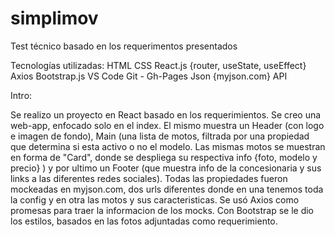 # simplimov

Test técnico basado en los requerimentos presentados

Tecnologías utilizadas:
  HTML
  CSS
  React.js {router, useState, useEffect}
  Axios
  Bootstrap.js
  VS Code
  Git - Gh-Pages
  Json {myjson.com}
  API
  
  
 
Intro:

  Se realizo un proyecto en React basado en los requerimientos.
  Se creo una web-app, enfocado solo en el index.
  El mismo muestra un Header (con logo e imagen de fondo), Main (una lista de motos, filtrada por una propiedad que determina       si esta activo o no el modelo. Las mismas motos se muestran en forma de "Card", donde se despliega su respectiva info           {foto, modelo y precio} ) y por ultimo un Footer (que muestra info de la concesionaria y sus links a las diferentes redes       sociales).
  Todas las propiedades fueron mockeadas en myjson.com, dos urls diferentes donde en una tenemos toda la config y en otra las       motos y sus caracteristicas.
  Se usó Axios como promesas para traer la informacion de los mocks.
  Con Bootstrap se le dio los estilos, basados en las fotos adjuntadas como requerimiento. 
